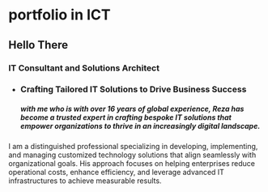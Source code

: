 # portfolio in ICT
## Hello There 
### IT Consultant and Solutions Architect
- ### Crafting Tailored IT Solutions to Drive Business Success
  ##### with me who is with over 16 years of global experience, Reza has become a trusted expert in crafting bespoke IT solutions that empower organizations to thrive in an increasingly digital landscape.
I am a distinguished professional specializing in developing, implementing, and managing customized technology solutions that align seamlessly with organizational goals. His approach focuses on helping enterprises reduce operational costs, enhance efficiency, and leverage advanced IT infrastructures to achieve measurable results.
